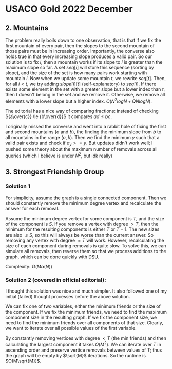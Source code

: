 # USACO Gold 2022 December

## 2. Mountains

The problem really boils down to one observation, that is that if we fix the first mountain of every pair, then the slopes to the second mountain of those pairs must be in increasing order. Importantly, the converse also holds true in that every increasing slope produces a valid pair. So our solution is to fix $i$, then a mountain works if its slope to $i$ is greater than the maximum slope so far. A set $seq[i]$ will store this sequence (sorting by slope), and the size of the set is how many pairs work starting with mountain $i$. Now when we update some mountain $t$, we rewrite $seq[t]$. Then, for all $i<t$, we try adding $slope[i][t]$ (self-explanatory) to $seq[i]$. If there exists some element in the set with a greater slope but a lower index than $t$, then $t$ doesn't belong in the set and we remove it. Otherwise, we remove all elements with a lower slope but a higher index. $O(N^2logN+QNlogN)$.

The editorial has a nice way of comparing fractions: instead of checking ${a\over{c}} \le {b\over{d}}$ it compares $ad \le bc$.

I originally missed the converse and went into a rabbit hole of fixing the first and second mountains ($a$ and $b$), the finding the minimum slope from $b$ to all mountains in the range $(a,b)$. Then we find the minimum $y$ such that a valid pair exists and check if $a_y >= y$. But updates didn't work well; I pushed some theory about the maximum number of removals across all queries (which I believe is under $N^2$, but idk really)

## 3. Strongest Friendship Group

### Solution 1

For simplicity, assume the graph is a single connected component. 
Then we should constantly remove the minimum degree vertex and recalculate the answer for each removal.

Assume the minimum degree vertex for some component is $T$, and the size of the component is $S$.
If you remove a vertex with degree $> T$, then the minimum for the resulting components is either $T$ or $T-1$.
The new sizes are also $\le S$, so this will always be worse than the current answer.
So removing any vertex with degree $= T$ will work. However, recalculating the size of each component during removals is quite slow.
To solve this, we can simulate all removals, then reverse them so that we process additions to the graph, which can be done quickly with DSU.

Complexity: $O(M\alpha(N))$

### Solution 2 (covered in official editorial):
I thought this solution was nice and much simpler. It also followed one of my initial (failed) thought processes before the above solution.

We can fix one of two variables, either the minimum friends or the size of the component.
If we fix the minimum friends, we need to find the maximum component size in the resulting graph.
If we fix the component size, we need to find the minimum friends over all components of that size.
Clearly, we want to iterate over all possible values of the first variable.

By constantly removing vertices with degree $< T$ (the min friends) and then calculating the largest component it takes $O(M^2)$.
We can iterate over $T$ in ascending order and preserve vertice removals between values of $T$; thus the graph will be empty by $\sqrt{M}$ iterations.
So the runtime is $O(M\sqrt{M})$.